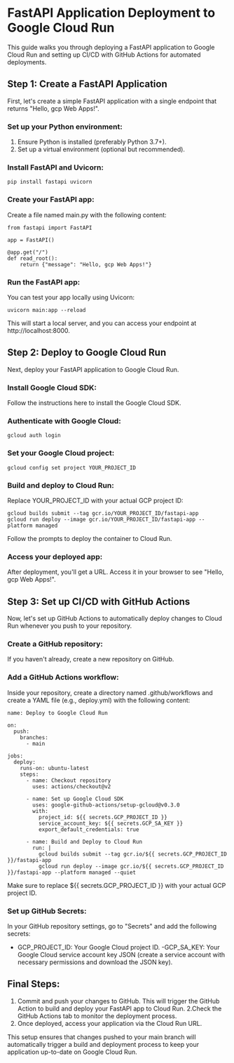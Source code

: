 # FastAPI Application Deployment to Google Cloud Run
This guide walks you through deploying a FastAPI application to Google Cloud Run and setting up CI/CD with GitHub Actions for automated deployments.

## Step 1: Create a FastAPI Application
First, let's create a simple FastAPI application with a single endpoint that returns "Hello, gcp Web Apps!".

### Set up your Python environment:
1. Ensure Python is installed (preferably Python 3.7+).
2. Set up a virtual environment (optional but recommended).

### Install FastAPI and Uvicorn:

```
pip install fastapi uvicorn
```
### Create your FastAPI app:
Create a file named main.py with the following content:

```
from fastapi import FastAPI

app = FastAPI()

@app.get("/")
def read_root():
    return {"message": "Hello, gcp Web Apps!"}
```

### Run the FastAPI app:
You can test your app locally using Uvicorn:

```
uvicorn main:app --reload
```
This will start a local server, and you can access your endpoint at http://localhost:8000.

## Step 2: Deploy to Google Cloud Run
Next, deploy your FastAPI application to Google Cloud Run.

### Install Google Cloud SDK:
Follow the instructions here to install the Google Cloud SDK.

### Authenticate with Google Cloud:
```
gcloud auth login
```

### Set your Google Cloud project:
```
gcloud config set project YOUR_PROJECT_ID
```

### Build and deploy to Cloud Run:
Replace YOUR_PROJECT_ID with your actual GCP project ID:

```
gcloud builds submit --tag gcr.io/YOUR_PROJECT_ID/fastapi-app
gcloud run deploy --image gcr.io/YOUR_PROJECT_ID/fastapi-app --platform managed
```
Follow the prompts to deploy the container to Cloud Run.

### Access your deployed app:
After deployment, you'll get a URL. Access it in your browser to see "Hello, gcp Web Apps!".

## Step 3: Set up CI/CD with GitHub Actions
Now, let's set up GitHub Actions to automatically deploy changes to Cloud Run whenever you push to your repository.

### Create a GitHub repository:
If you haven't already, create a new repository on GitHub.

### Add a GitHub Actions workflow:
Inside your repository, create a directory named .github/workflows and create a YAML file (e.g., deploy.yml) with the following content:

```
name: Deploy to Google Cloud Run

on:
  push:
    branches:
      - main

jobs:
  deploy:
    runs-on: ubuntu-latest
    steps:
      - name: Checkout repository
        uses: actions/checkout@v2

      - name: Set up Google Cloud SDK
        uses: google-github-actions/setup-gcloud@v0.3.0
        with:
          project_id: ${{ secrets.GCP_PROJECT_ID }}
          service_account_key: ${{ secrets.GCP_SA_KEY }}
          export_default_credentials: true

      - name: Build and Deploy to Cloud Run
        run: |
          gcloud builds submit --tag gcr.io/${{ secrets.GCP_PROJECT_ID }}/fastapi-app
          gcloud run deploy --image gcr.io/${{ secrets.GCP_PROJECT_ID }}/fastapi-app --platform managed --quiet
```
Make sure to replace ${{ secrets.GCP_PROJECT_ID }} with your actual GCP project ID.

### Set up GitHub Secrets:
In your GitHub repository settings, go to "Secrets" and add the following secrets:

- GCP_PROJECT_ID: Your Google Cloud project ID.
-GCP_SA_KEY: Your Google Cloud service account key JSON (create a service account with necessary permissions and download the JSON key).

## Final Steps:
1. Commit and push your changes to GitHub. This will trigger the GitHub Action to build and deploy your FastAPI app to Cloud Run.
2.Check the GitHub Actions tab to monitor the deployment process.
3. Once deployed, access your application via the Cloud Run URL.
   
This setup ensures that changes pushed to your main branch will automatically trigger a build and deployment process to keep your application up-to-date on Google Cloud Run.
